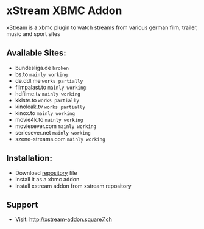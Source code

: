 # xStream XBMC Addon
xStream is a xbmc plugin to watch streams from various german film, trailer, music and sport sites

## Available Sites:
* bundesliga.de `broken`
* bs.to `mainly working`
* de.ddl.me `works partially`
* filmpalast.to `mainly working`
* hdfilme.tv `mainly working`
* kkiste.to `works partially`
* kinoleak.tv `works partially`
* kinox.to `mainly working`
* movie4k.to `mainly working`
* moviesever.com `mainly working`
* seriesever.net `mainly working`
* szene-streams.com `mainly working`

## Installation:
* Download [repository](http://xstream-addon.square7.ch/link_counter.php?url=http://xstream-addon.square7.ch/repo/repository.xstream/repository.xstream-1.0.3.zip) file
* Install it as a xbmc addon
* Install xstream addon from xstream repository

## Support
* Visit: http://xstream-addon.square7.ch
